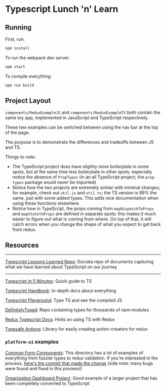 # Typescript Lunch 'n' Learn

## Running

First, run:

```sh
npm install
```

To run the webpack dev server:

```sh
npm start
```

To compile everything:

```sh
npm run build
```

## Project Layout

`components/ReduxExampleJS` and `components/ReduxExampleTS` both contain the same toy app, implemented in JavaScript and TypeScript respectively.

These two examples can be switched between using the nav bar at the top of the page.

The purpose is to demonstrate the differences and tradeoffs between JS and TS.

Things to note:

- The TypeScript project does have slightly more boilerplate in some spots, but at the same time less boilerplate in other spots; especially notice the absence of `PropTypes` (in an all TypeScript project, the `prop-types` package would never be imported)
- Notice how the two projects are extremely similar with minimal changes; for example, check out `util.js` and `util.ts`; the TS version is 99% the same, just with some added types. This adds nice documentation when using these functions elsewhere.
- Notice how in TypeScript, the props coming from `mapDispatchToProps` and `mapStateToProps` are defined in separate spots; this makes it much easier to figure out what is coming from where. On top of that, it will catch errors when you change the shape of what you expect to get back from redux.

## Resources

---

[Typescript Lessons Learned Repo](https://github.com/socrata/typescript-lessons-learned/): Socrata repo of documents capturing what we have learned about TypeScript on our journey

---

[Typescript in 5 Minutes](https://www.typescriptlang.org/docs/handbook/typescript-in-5-minutes.html): Quick guide to TS

[Typescript Handbook](https://www.typescriptlang.org/docs/handbook/basic-types.html): In-depth docs about everything

[Typescript Playground](http://www.typescriptlang.org/play/): Type TS and see the compiled JS

[DefinitelyTyped](https://github.com/DefinitelyTyped/DefinitelyTyped): Repo containing types for thousands of npm modules

[Redux Typescript Docs](https://redux.js.org/recipes/usage-with-typescript): Hints on using TS with Redux

[Typesafe Actions](https://github.com/piotrwitek/typesafe-actions): Library for easily creating action-creators for redux

### `platform-ui` examples

[Common Form Components](https://github.com/socrata/platform-ui/tree/master/common/components/Forms): This directory has a lot of examples of everything from fuzzier types to redux validation. If you're interested in the process, [here's the commit that made the change](https://github.com/socrata/platform-ui/commit/600e71623c10fc7d822db2b59194e3192d5751a0) (side note: many bugs were found and fixed in this process!)

[Organization Dashboard Project](https://github.com/socrata/platform-ui/tree/master/frontend/public/javascripts/organizationDashboard): Good example of a larger project that has been completely converted to TypeScript

